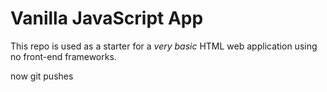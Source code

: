 # Vanilla JavaScript App

This repo is used as a starter for a _very basic_ HTML web application using no front-end frameworks.

now git pushes
